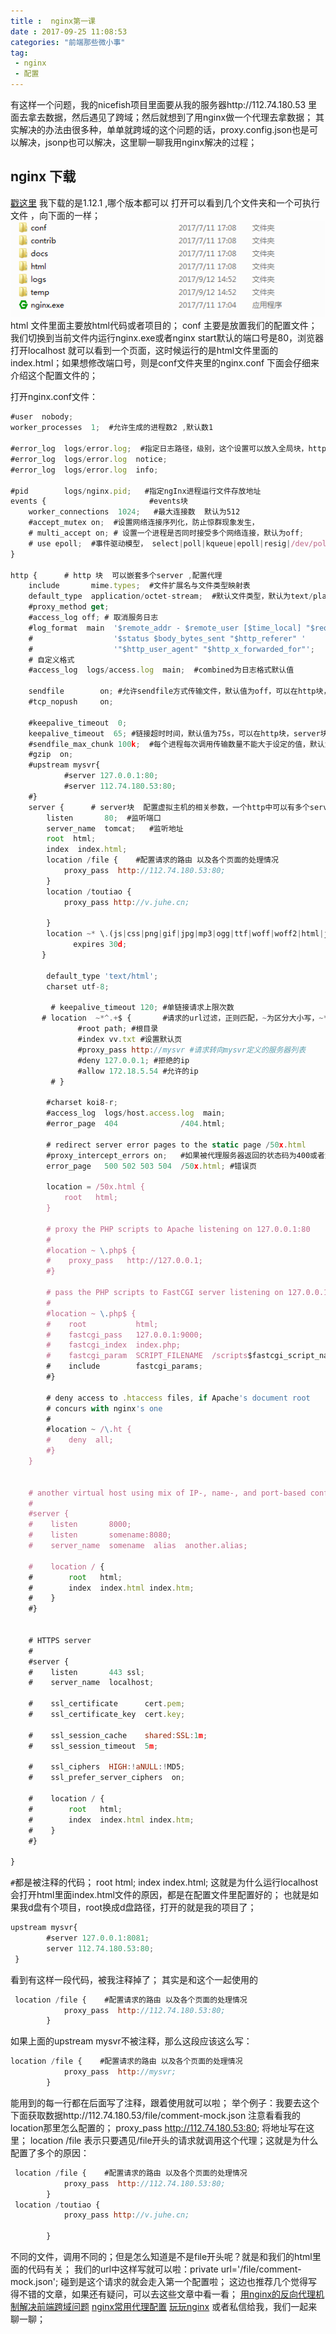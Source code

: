 ```yaml
---
title :  nginx第一课  
date : 2017-09-25 11:08:53
categories: "前端那些微小事"
tag:
 - nginx  
 - 配置
---
```

有这样一个问题，我的nicefish项目里面要从我的服务器http://112.74.180.53 里面去拿去数据，然后遇见了跨域；然后就想到了用nginx做一个代理去拿数据；
其实解决的办法由很多种，单单就跨域的这个问题的话，proxy.config.json也是可以解决，jsonp也可以解决，这里聊一聊我用nginx解决的过程；
<!--more-->
## nginx 下载 
[戳这里](http://nginx.org/en/download.html)
我下载的是1.12.1 ,哪个版本都可以
打开可以看到几个文件夹和一个可执行文件 ，向下面的一样；
![nginx](/images/nginx-1.png)
html 文件里面主要放html代码或者项目的；
conf 主要是放置我们的配置文件；
我们切换到当前文件内运行nginx.exe或者nginx start默认的端口号是80，浏览器打开localhost 就可以看到一个页面，这时候运行的是html文件里面的index.html；如果想修改端口号，则是conf文件夹里的nginx.conf 下面会仔细来介绍这个配置文件的；

打开nginx.conf文件：

```javascript
#user  nobody;
worker_processes  1;  #允许生成的进程数2 ,默认数1

#error_log  logs/error.log;  #指定日志路径，级别，这个设置可以放入全局块，http块，server块，级别以此为：debug|info|notice|warn|error|crit|alert|emerg
#error_log  logs/error.log  notice;
#error_log  logs/error.log  info;

#pid        logs/nginx.pid;   #指定ngInx进程运行文件存放地址
events {                       #events块
    worker_connections  1024;   #最大连接数  默认为512
    #accept_mutex on;  #设置网络连接序列化，防止惊群现象发生，
    # multi_accept on; # 设置一个进程是否同时接受多个网络连接，默认为off;
    # use epoll;  #事件驱动模型， select|poll|kqueue|epoll|resig|/dev/poll|eventport;
}

http {      # http 块  可以嵌套多个server ,配置代理
    include       mime.types;  #文件扩展名与文件类型映射表
    default_type  application/octet-stream;  #默认文件类型，默认为text/plain
    #proxy_method get;
    #access_log off; # 取消服务日志
    #log_format  main  '$remote_addr - $remote_user [$time_local] "$request" '
    #                  '$status $body_bytes_sent "$http_referer" '
    #                  '"$http_user_agent" "$http_x_forwarded_for"';
    # 自定义格式
    #access_log  logs/access.log  main;  #combined为日志格式默认值

    sendfile        on; #允许sendfile方式传输文件，默认值为off，可以在http块，server块，location块；
    #tcp_nopush     on;

    #keepalive_timeout  0;
    keepalive_timeout  65; #链接超时时间，默认值为75s，可以在http块，server块,location块；
    #sendfile_max_chunk 100k;  #每个进程每次调用传输数量不能大于设定的值，默认为0，即不设上限。
    #gzip  on;
    #upstream mysvr{
            #server 127.0.0.1:80;
            #server 112.74.180.53:80;
    #}
    server {      # server块  配置虚拟主机的相关参数，一个http中可以有多个server
        listen       80;  #监听端口
        server_name  tomcat;   #监听地址
        root  html;
        index  index.html;
        location /file {    #配置请求的路由 以及各个页面的处理情况
            proxy_pass  http://112.74.180.53:80;
        }
        location /toutiao {
            proxy_pass http://v.juhe.cn;

        }
        location ~* \.(js|css|png|gif|jpg|mp3|ogg|ttf|woff|woff2|html|json|map)$ {
              expires 30d;
       }

        default_type 'text/html';
        charset utf-8;
       
         # keepalive_timeout 120; #单链接请求上限次数
       # location  ~*^.+$ {       #请求的url过滤，正则匹配，~为区分大小写，~*为不区分大小写。
               #root path; #根目录
               #index vv.txt #设置默认页
               #proxy_pass http://mysvr #请求转向mysvr定义的服务器列表
               #deny 127.0.0.1; #拒绝的ip
               #allow 172.18.5.54 #允许的ip
         # }
       
        #charset koi8-r;
        #access_log  logs/host.access.log  main;
        #error_page  404              /404.html;

        # redirect server error pages to the static page /50x.html
        #proxy_intercept_errors on;   #如果被代理服务器返回的状态码为400或者大于400，设置的error_page配置起作用。默认为off。
        error_page   500 502 503 504  /50x.html; #错误页

        location = /50x.html {
            root   html;
        }

        # proxy the PHP scripts to Apache listening on 127.0.0.1:80
        #
        #location ~ \.php$ {
        #    proxy_pass   http://127.0.0.1;
        #}

        # pass the PHP scripts to FastCGI server listening on 127.0.0.1:9000
        #
        #location ~ \.php$ {
        #    root           html;
        #    fastcgi_pass   127.0.0.1:9000;
        #    fastcgi_index  index.php;
        #    fastcgi_param  SCRIPT_FILENAME  /scripts$fastcgi_script_name;
        #    include        fastcgi_params;
        #}

        # deny access to .htaccess files, if Apache's document root
        # concurs with nginx's one
        #
        #location ~ /\.ht {
        #    deny  all;
        #}
    }


    # another virtual host using mix of IP-, name-, and port-based configuration
    #
    #server {
    #    listen       8000;
    #    listen       somename:8080;
    #    server_name  somename  alias  another.alias;

    #    location / {
    #        root   html;
    #        index  index.html index.htm;
    #    }
    #}


    # HTTPS server
    #
    #server {
    #    listen       443 ssl;
    #    server_name  localhost;

    #    ssl_certificate      cert.pem;
    #    ssl_certificate_key  cert.key;

    #    ssl_session_cache    shared:SSL:1m;
    #    ssl_session_timeout  5m;

    #    ssl_ciphers  HIGH:!aNULL:!MD5;
    #    ssl_prefer_server_ciphers  on;

    #    location / {
    #        root   html;
    #        index  index.html index.htm;
    #    }
    #}

}
```
`#`都是被注释的代码；
root  html;
index  index.html;
这就是为什么运行localhost会打开html里面index.html文件的原因，都是在配置文件里配置好的；
也就是如果我d盘有个项目，root换成d盘路径，打开的就是我的项目了；
```javascript
upstream mysvr{
        #server 127.0.0.1:8081;
        server 112.74.180.53:80;
 } 
```
看到有这样一段代码，被我注释掉了；
其实是和这个一起使用的
```javascript
 location /file {    #配置请求的路由 以及各个页面的处理情况
            proxy_pass  http://112.74.180.53:80;
        }
```
如果上面的upstream mysvr不被注释，那么这段应该这么写：

```javascript
location /file {    #配置请求的路由 以及各个页面的处理情况
            proxy_pass  http://mysvr;
        }
```
能用到的每一行都在后面写了注释，跟着使用就可以啦；
举个例子：我要去这个下面获取数据http://112.74.180.53/file/comment-mock.json
注意看看我的location那里怎么配置的；
proxy_pass  http://112.74.180.53:80; 将地址写在这里；
location /file 表示只要遇见/file开头的请求就调用这个代理；这就是为什么配置了多个的原因：

```javascript
 location /file {    #配置请求的路由 以及各个页面的处理情况
            proxy_pass  http://112.74.180.53:80;
        }
 location /toutiao {
            proxy_pass http://v.juhe.cn;

        }
```
不同的文件，调用不同的；但是怎么知道是不是file开头呢？就是和我们的html里面的代码有关；
我们的url中这样写就可以啦：private url='/file/comment-mock.json';
碰到是这个请求的就会走入第一个配置啦；
这边也推荐几个觉得写得不错的文章，如果还有疑问，可以去这些文章中看一看；
[用nginx的反向代理机制解决前端跨域问题](http://www.cnblogs.com/gabrielchen/p/5066120.html)
[nginx常用代理配置](http://www.cnblogs.com/fanzhidongyzby/p/5194895.html)
[玩玩nginx](http://blog.csdn.net/zhangliangzi/article/details/52143358)
或者私信给我，我们一起来聊一聊；
